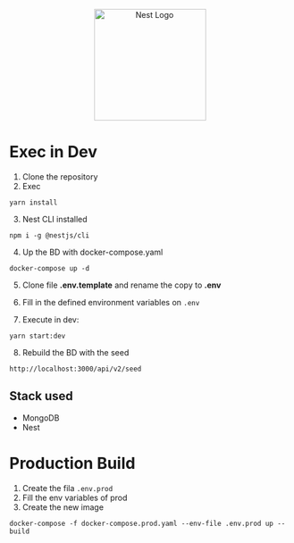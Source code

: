 <p align="center">
  <a href="http://nestjs.com/" target="blank"><img src="https://nestjs.com/img/logo-small.svg" width="200" alt="Nest Logo" /></a>
</p>

# Exec in Dev
1. Clone the repository
2. Exec
```
yarn install
```
3. Nest CLI installed
```
npm i -g @nestjs/cli
```

4. Up the BD with docker-compose.yaml
```
docker-compose up -d
```
5. Clone file __.env.template__ and rename the copy to __.env__

6. Fill in the defined environment variables on ```.env```

7. Execute in dev:
```
yarn start:dev
```

8. Rebuild the BD with the seed
```
http://localhost:3000/api/v2/seed
```

## Stack used
* MongoDB
* Nest

# Production Build
1. Create the fila ```.env.prod```
2. Fill the env variables of prod
3. Create the new image
```
docker-compose -f docker-compose.prod.yaml --env-file .env.prod up --build
```
